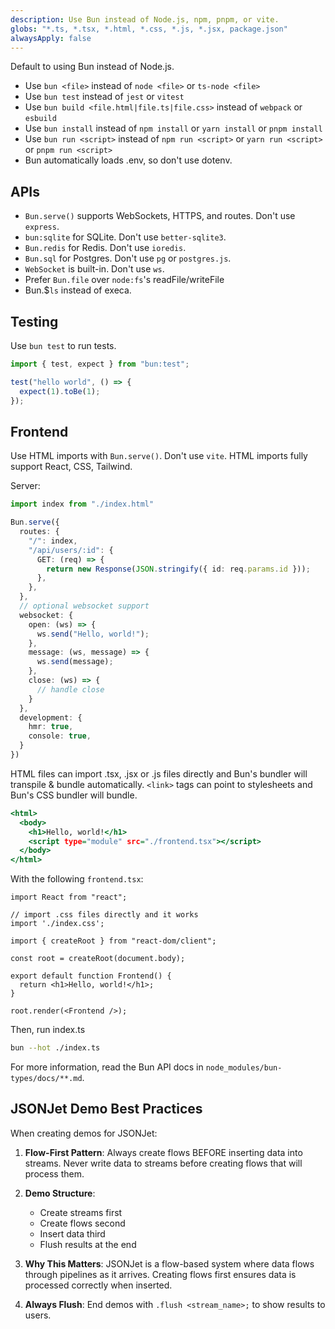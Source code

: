 ```yaml
---
description: Use Bun instead of Node.js, npm, pnpm, or vite.
globs: "*.ts, *.tsx, *.html, *.css, *.js, *.jsx, package.json"
alwaysApply: false
---
```


Default to using Bun instead of Node.js.

- Use `bun <file>` instead of `node <file>` or `ts-node <file>`
- Use `bun test` instead of `jest` or `vitest`
- Use `bun build <file.html|file.ts|file.css>` instead of `webpack` or `esbuild`
- Use `bun install` instead of `npm install` or `yarn install` or `pnpm install`
- Use `bun run <script>` instead of `npm run <script>` or `yarn run <script>` or `pnpm run <script>`
- Bun automatically loads .env, so don't use dotenv.

## APIs

- `Bun.serve()` supports WebSockets, HTTPS, and routes. Don't use `express`.
- `bun:sqlite` for SQLite. Don't use `better-sqlite3`.
- `Bun.redis` for Redis. Don't use `ioredis`.
- `Bun.sql` for Postgres. Don't use `pg` or `postgres.js`.
- `WebSocket` is built-in. Don't use `ws`.
- Prefer `Bun.file` over `node:fs`'s readFile/writeFile
- Bun.$`ls` instead of execa.

## Testing

Use `bun test` to run tests.

```ts#index.test.ts
import { test, expect } from "bun:test";

test("hello world", () => {
  expect(1).toBe(1);
});
```

## Frontend

Use HTML imports with `Bun.serve()`. Don't use `vite`. HTML imports fully support React, CSS, Tailwind.

Server:

```ts#index.ts
import index from "./index.html"

Bun.serve({
  routes: {
    "/": index,
    "/api/users/:id": {
      GET: (req) => {
        return new Response(JSON.stringify({ id: req.params.id }));
      },
    },
  },
  // optional websocket support
  websocket: {
    open: (ws) => {
      ws.send("Hello, world!");
    },
    message: (ws, message) => {
      ws.send(message);
    },
    close: (ws) => {
      // handle close
    }
  },
  development: {
    hmr: true,
    console: true,
  }
})
```

HTML files can import .tsx, .jsx or .js files directly and Bun's bundler will transpile & bundle automatically. `<link>` tags can point to stylesheets and Bun's CSS bundler will bundle.

```html#index.html
<html>
  <body>
    <h1>Hello, world!</h1>
    <script type="module" src="./frontend.tsx"></script>
  </body>
</html>
```

With the following `frontend.tsx`:

```tsx#frontend.tsx
import React from "react";

// import .css files directly and it works
import './index.css';

import { createRoot } from "react-dom/client";

const root = createRoot(document.body);

export default function Frontend() {
  return <h1>Hello, world!</h1>;
}

root.render(<Frontend />);
```

Then, run index.ts

```sh
bun --hot ./index.ts
```

For more information, read the Bun API docs in `node_modules/bun-types/docs/**.md`.

## JSONJet Demo Best Practices

When creating demos for JSONJet:

1. **Flow-First Pattern**: Always create flows BEFORE inserting data into streams. Never write data to streams before creating flows that will process them.

2. **Demo Structure**:
   - Create streams first
   - Create flows second  
   - Insert data third
   - Flush results at the end

3. **Why This Matters**: JSONJet is a flow-based system where data flows through pipelines as it arrives. Creating flows first ensures data is processed correctly when inserted.

4. **Always Flush**: End demos with `.flush <stream_name>;` to show results to users.
